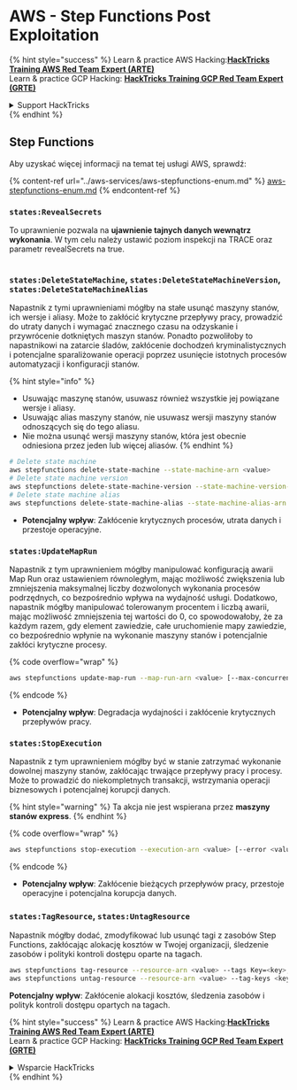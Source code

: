 # AWS - Step Functions Post Exploitation

{% hint style="success" %}
Learn & practice AWS Hacking:<img src="../../../.gitbook/assets/image (1) (1) (1).png" alt="" data-size="line">[**HackTricks Training AWS Red Team Expert (ARTE)**](https://training.hacktricks.xyz/courses/arte)<img src="../../../.gitbook/assets/image (1) (1) (1).png" alt="" data-size="line">\
Learn & practice GCP Hacking: <img src="../../../.gitbook/assets/image (2).png" alt="" data-size="line">[**HackTricks Training GCP Red Team Expert (GRTE)**<img src="../../../.gitbook/assets/image (2).png" alt="" data-size="line">](https://training.hacktricks.xyz/courses/grte)

<details>

<summary>Support HackTricks</summary>

* Check the [**subscription plans**](https://github.com/sponsors/carlospolop)!
* **Join the** 💬 [**Discord group**](https://discord.gg/hRep4RUj7f) or the [**telegram group**](https://t.me/peass) or **follow** us on **Twitter** 🐦 [**@hacktricks\_live**](https://twitter.com/hacktricks_live)**.**
* **Share hacking tricks by submitting PRs to the** [**HackTricks**](https://github.com/carlospolop/hacktricks) and [**HackTricks Cloud**](https://github.com/carlospolop/hacktricks-cloud) github repos.

</details>
{% endhint %}

## Step Functions

Aby uzyskać więcej informacji na temat tej usługi AWS, sprawdź:

{% content-ref url="../aws-services/aws-stepfunctions-enum.md" %}
[aws-stepfunctions-enum.md](../aws-services/aws-stepfunctions-enum.md)
{% endcontent-ref %}

### `states:RevealSecrets`

To uprawnienie pozwala na **ujawnienie tajnych danych wewnątrz wykonania**. W tym celu należy ustawić poziom inspekcji na TRACE oraz parametr revealSecrets na true.

<figure><img src="../../../.gitbook/assets/image (348).png" alt=""><figcaption></figcaption></figure>

### `states:DeleteStateMachine`, `states:DeleteStateMachineVersion`, `states:DeleteStateMachineAlias`

Napastnik z tymi uprawnieniami mógłby na stałe usunąć maszyny stanów, ich wersje i aliasy. Może to zakłócić krytyczne przepływy pracy, prowadzić do utraty danych i wymagać znacznego czasu na odzyskanie i przywrócenie dotkniętych maszyn stanów. Ponadto pozwoliłoby to napastnikowi na zatarcie śladów, zakłócenie dochodzeń kryminalistycznych i potencjalne sparaliżowanie operacji poprzez usunięcie istotnych procesów automatyzacji i konfiguracji stanów.

{% hint style="info" %}
* Usuwając maszynę stanów, usuwasz również wszystkie jej powiązane wersje i aliasy.
* Usuwając alias maszyny stanów, nie usuwasz wersji maszyny stanów odnoszących się do tego aliasu.
* Nie można usunąć wersji maszyny stanów, która jest obecnie odniesiona przez jeden lub więcej aliasów.
{% endhint %}
```bash
# Delete state machine
aws stepfunctions delete-state-machine --state-machine-arn <value>
# Delete state machine version
aws stepfunctions delete-state-machine-version --state-machine-version-arn <value>
# Delete state machine alias
aws stepfunctions delete-state-machine-alias --state-machine-alias-arn <value>
```
* **Potencjalny wpływ**: Zakłócenie krytycznych procesów, utrata danych i przestoje operacyjne.

### `states:UpdateMapRun`

Napastnik z tym uprawnieniem mógłby manipulować konfiguracją awarii Map Run oraz ustawieniem równoległym, mając możliwość zwiększenia lub zmniejszenia maksymalnej liczby dozwolonych wykonania procesów podrzędnych, co bezpośrednio wpływa na wydajność usługi. Dodatkowo, napastnik mógłby manipulować tolerowanym procentem i liczbą awarii, mając możliwość zmniejszenia tej wartości do 0, co spowodowałoby, że za każdym razem, gdy element zawiedzie, całe uruchomienie mapy zawiedzie, co bezpośrednio wpłynie na wykonanie maszyny stanów i potencjalnie zakłóci krytyczne procesy.

{% code overflow="wrap" %}
```bash
aws stepfunctions update-map-run --map-run-arn <value> [--max-concurrency <value>] [--tolerated-failure-percentage <value>] [--tolerated-failure-count <value>]
```
{% endcode %}

* **Potencjalny wpływ**: Degradacja wydajności i zakłócenie krytycznych przepływów pracy.

### `states:StopExecution`

Napastnik z tym uprawnieniem mógłby być w stanie zatrzymać wykonanie dowolnej maszyny stanów, zakłócając trwające przepływy pracy i procesy. Może to prowadzić do niekompletnych transakcji, wstrzymania operacji biznesowych i potencjalnej korupcji danych.

{% hint style="warning" %}
Ta akcja nie jest wspierana przez **maszyny stanów express**.
{% endhint %}

{% code overflow="wrap" %}
```bash
aws stepfunctions stop-execution --execution-arn <value> [--error <value>] [--cause <value>]
```
{% endcode %}

* **Potencjalny wpływ**: Zakłócenie bieżących przepływów pracy, przestoje operacyjne i potencjalna korupcja danych.

### `states:TagResource`, `states:UntagResource`

Napastnik mógłby dodać, zmodyfikować lub usunąć tagi z zasobów Step Functions, zakłócając alokację kosztów w Twojej organizacji, śledzenie zasobów i polityki kontroli dostępu oparte na tagach.
```bash
aws stepfunctions tag-resource --resource-arn <value> --tags Key=<key>,Value=<value>
aws stepfunctions untag-resource --resource-arn <value> --tag-keys <key>
```
**Potencjalny wpływ**: Zakłócenie alokacji kosztów, śledzenia zasobów i polityk kontroli dostępu opartych na tagach.

{% hint style="success" %}
Learn & practice AWS Hacking:<img src="../../../.gitbook/assets/image (1) (1) (1).png" alt="" data-size="line">[**HackTricks Training AWS Red Team Expert (ARTE)**](https://training.hacktricks.xyz/courses/arte)<img src="../../../.gitbook/assets/image (1) (1) (1).png" alt="" data-size="line">\
Learn & practice GCP Hacking: <img src="../../../.gitbook/assets/image (2).png" alt="" data-size="line">[**HackTricks Training GCP Red Team Expert (GRTE)**<img src="../../../.gitbook/assets/image (2).png" alt="" data-size="line">](https://training.hacktricks.xyz/courses/grte)

<details>

<summary>Wsparcie HackTricks</summary>

* Sprawdź [**plany subskrypcyjne**](https://github.com/sponsors/carlospolop)!
* **Dołącz do** 💬 [**grupy Discord**](https://discord.gg/hRep4RUj7f) lub [**grupy telegramowej**](https://t.me/peass) lub **śledź** nas na **Twitterze** 🐦 [**@hacktricks\_live**](https://twitter.com/hacktricks_live)**.**
* **Podziel się trikami hackingowymi, przesyłając PR-y do** [**HackTricks**](https://github.com/carlospolop/hacktricks) i [**HackTricks Cloud**](https://github.com/carlospolop/hacktricks-cloud) repozytoriów na githubie.

</details>
{% endhint %}

